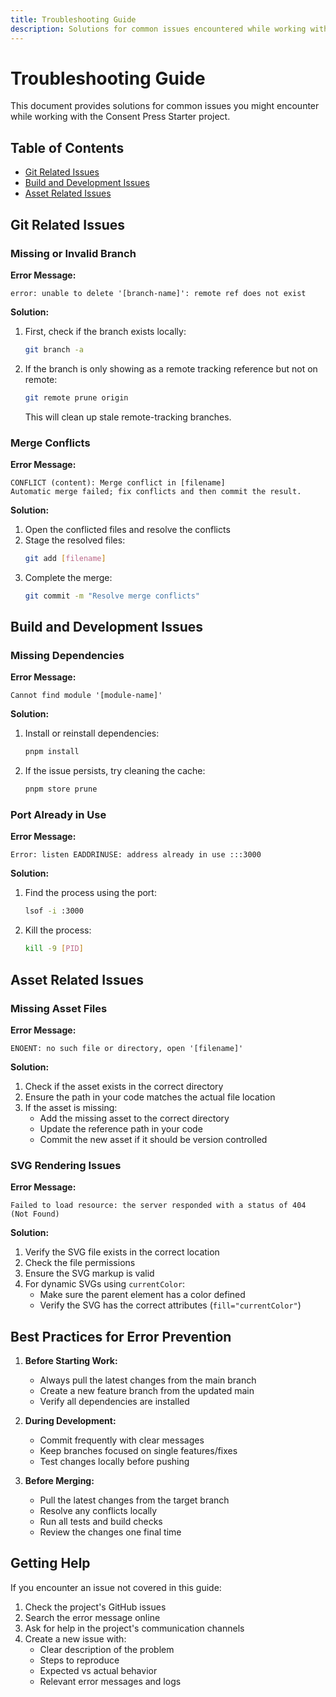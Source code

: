 ```yaml
---
title: Troubleshooting Guide
description: Solutions for common issues encountered while working with the Consent Press Starter project
---
```


# Troubleshooting Guide

This document provides solutions for common issues you might encounter while working with the Consent Press Starter project.

## Table of Contents
- [Git Related Issues](#git-related-issues)
- [Build and Development Issues](#build-and-development-issues)
- [Asset Related Issues](#asset-related-issues)

## Git Related Issues

### Missing or Invalid Branch
**Error Message:**
```
error: unable to delete '[branch-name]': remote ref does not exist
```

**Solution:**
1. First, check if the branch exists locally:
   ```bash
   git branch -a
   ```
2. If the branch is only showing as a remote tracking reference but not on remote:
   ```bash
   git remote prune origin
   ```
   This will clean up stale remote-tracking branches.

### Merge Conflicts
**Error Message:**
```
CONFLICT (content): Merge conflict in [filename]
Automatic merge failed; fix conflicts and then commit the result.
```

**Solution:**
1. Open the conflicted files and resolve the conflicts
2. Stage the resolved files:
   ```bash
   git add [filename]
   ```
3. Complete the merge:
   ```bash
   git commit -m "Resolve merge conflicts"
   ```

## Build and Development Issues

### Missing Dependencies
**Error Message:**
```
Cannot find module '[module-name]'
```

**Solution:**
1. Install or reinstall dependencies:
   ```bash
   pnpm install
   ```
2. If the issue persists, try cleaning the cache:
   ```bash
   pnpm store prune
   ```

### Port Already in Use
**Error Message:**
```
Error: listen EADDRINUSE: address already in use :::3000
```

**Solution:**
1. Find the process using the port:
   ```bash
   lsof -i :3000
   ```
2. Kill the process:
   ```bash
   kill -9 [PID]
   ```

## Asset Related Issues

### Missing Asset Files
**Error Message:**
```
ENOENT: no such file or directory, open '[filename]'
```

**Solution:**
1. Check if the asset exists in the correct directory
2. Ensure the path in your code matches the actual file location
3. If the asset is missing:
   - Add the missing asset to the correct directory
   - Update the reference path in your code
   - Commit the new asset if it should be version controlled

### SVG Rendering Issues
**Error Message:**
```
Failed to load resource: the server responded with a status of 404 (Not Found)
```

**Solution:**
1. Verify the SVG file exists in the correct location
2. Check the file permissions
3. Ensure the SVG markup is valid
4. For dynamic SVGs using `currentColor`:
   - Make sure the parent element has a color defined
   - Verify the SVG has the correct attributes (`fill="currentColor"`)

## Best Practices for Error Prevention

1. **Before Starting Work:**
   - Always pull the latest changes from the main branch
   - Create a new feature branch from the updated main
   - Verify all dependencies are installed

2. **During Development:**
   - Commit frequently with clear messages
   - Keep branches focused on single features/fixes
   - Test changes locally before pushing

3. **Before Merging:**
   - Pull the latest changes from the target branch
   - Resolve any conflicts locally
   - Run all tests and build checks
   - Review the changes one final time

## Getting Help

If you encounter an issue not covered in this guide:

1. Check the project's GitHub issues
2. Search the error message online
3. Ask for help in the project's communication channels
4. Create a new issue with:
   - Clear description of the problem
   - Steps to reproduce
   - Expected vs actual behavior
   - Relevant error messages and logs 